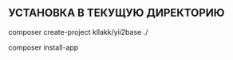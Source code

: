 УСТАНОВКА В ТЕКУЩУЮ ДИРЕКТОРИЮ
------------

composer create-project kllakk/yii2base ./

composer install-app